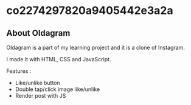 # co2274297820a9405442e3a2a

## About Oldagram

Oldagram is a part of my learning project and it is a clone of Instagram.

I made it with HTML, CSS and JavaScript.

Features :
- Like/unlike button
- Double tap/click image like/unlike
- Render post with JS
